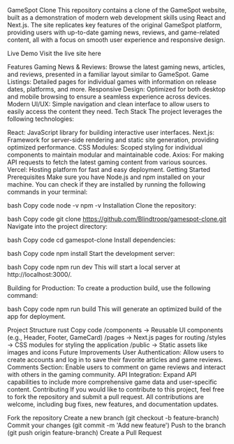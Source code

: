 GameSpot Clone
This repository contains a clone of the GameSpot website, built as a demonstration of modern web development skills using React and Next.js. The site replicates key features of the original GameSpot platform, providing users with up-to-date gaming news, reviews, and game-related content, all with a focus on smooth user experience and responsive design.

Live Demo
Visit the live site here

Features
Gaming News & Reviews: Browse the latest gaming news, articles, and reviews, presented in a familiar layout similar to GameSpot.
Game Listings: Detailed pages for individual games with information on release dates, platforms, and more.
Responsive Design: Optimized for both desktop and mobile browsing to ensure a seamless experience across devices.
Modern UI/UX: Simple navigation and clean interface to allow users to easily access the content they need.
Tech Stack
The project leverages the following technologies:

React: JavaScript library for building interactive user interfaces.
Next.js: Framework for server-side rendering and static site generation, providing optimized performance.
CSS Modules: Scoped styling for individual components to maintain modular and maintainable code.
Axios: For making API requests to fetch the latest gaming content from various sources.
Vercel: Hosting platform for fast and easy deployment.
Getting Started
Prerequisites
Make sure you have Node.js and npm installed on your machine. You can check if they are installed by running the following commands in your terminal:

bash
Copy code
node -v
npm -v
Installation
Clone the repository:

bash
Copy code
git clone https://github.com/Blindtroop/gamespot-clone.git
Navigate into the project directory:

bash
Copy code
cd gamespot-clone
Install dependencies:

bash
Copy code
npm install
Start the development server:

bash
Copy code
npm run dev
This will start a local server at http://localhost:3000/.

Building for Production: To create a production build, use the following command:

bash
Copy code
npm run build
This will generate an optimized build of the app for deployment.

Project Structure
rust
Copy code
/components  -> Reusable UI components (e.g., Header, Footer, GameCard)
/pages       -> Next.js pages for routing
/styles      -> CSS modules for styling the application
/public      -> Static assets like images and icons
Future Improvements
User Authentication: Allow users to create accounts and log in to save their favorite articles and game reviews.
Comments Section: Enable users to comment on game reviews and interact with others in the gaming community.
API Integration: Expand API capabilities to include more comprehensive game data and user-specific content.
Contributing
If you would like to contribute to this project, feel free to fork the repository and submit a pull request. All contributions are welcome, including bug fixes, new features, and documentation updates.

Fork the repository
Create a new branch (git checkout -b feature-branch)
Commit your changes (git commit -m 'Add new feature')
Push to the branch (git push origin feature-branch)
Create a Pull Request
